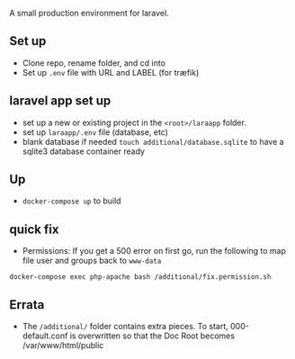 
A small production environment for laravel. 


## Set up
- Clone repo, rename folder, and cd into
- Set up `.env` file with URL and LABEL (for træfik)

## laravel app set up 
- set up a new or existing project in the `<root>/laraapp` folder. 
- set up `laraapp/.env` file (database, etc)
- blank database if needed `touch additional/database.sqlite` to have a sqlite3 database container ready

## Up
- `docker-compose up` to build

## quick fix
- Permissions: If you get a 500 error on first go, run the following to map file user and groups back to `www-data`
```
docker-compose exec php-apache bash /additional/fix.permission.sh
```

## Errata
- The `/additional/` folder contains extra pieces. To start, 000-default.conf is overwritten so that the Doc Root becomes /var/www/html/public

